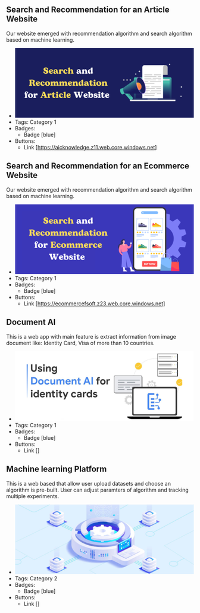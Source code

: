 ## Search and Recommendation for an Article Website
Our website emerged with recommendation algorithm and search algorithm based on machine learning.
- ![600x200](../assets/search-rcs-article.png)
- Tags: Category 1
- Badges:
  - Badge [blue]
- Buttons:
  - Link [https://aicknowledge.z11.web.core.windows.net]

## Search and Recommendation for an Ecommerce Website
Our website emerged with recommendation algorithm and search algorithm based on machine learning.
- ![600x200](../assets/search-rcs-ecommerce.png)
- Tags: Category 1
- Badges:
  - Badge [blue]
- Buttons:
  - Link [https://ecommercefsoft.z23.web.core.windows.net]

## Document AI
This is a web app with main feature is extract information from image document like: Identity Card, Visa of more than 10 countries.
- ![600x200](../assets/document-ai.png)
- Tags: Category 1
- Badges:
  - Badge [blue]
- Buttons:
  - Link []


## Machine learning Platform
This is a web based that allow user upload datasets and choose an algorithm is pre-built. User can adjust paramters of algorithm and tracking multiple experiments.
- ![600x200](../assets/ml-platform.png)
- Tags: Category 2
- Badges:
  - Badge [blue]
- Buttons:
  - Link []